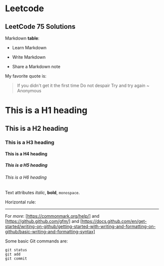 Leetcode
==========
LeetCode 75 Solutions 
---------------------

Markdown **table**:
 
* Learn Markdown
+ Write Markdown
- Share a Markdown note


My favorite quote is:
> If you didn't get it the first time
> Do not despair
> Try and try again
> ~ Anonymous

# This is a H1 heading
## This is a H2 heading
### This is a H3 heading
#### This is a H4 heading
##### This is a H5 heading
###### This is a H6 heading

Text attributes _italic_, **bold**, `monospace`.

Horizontal rule:

---

For _more_: [https://commonmark.org/help/] and [https://github.github.com/gfm/] and [https://docs.github.com/en/get-started/writing-on-github/getting-started-with-writing-and-formatting-on-github/basic-writing-and-formatting-syntax]


Some basic Git commands are:
```
git status
git add
git commit
```
